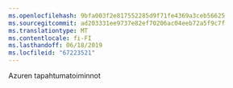 ```yaml
---
ms.openlocfilehash: 9bfa003f2e817552285d9f71fe4369a3ceb56625
ms.sourcegitcommit: ad203331ee9737e82ef70206ac04eeb72a5f9c7f
ms.translationtype: MT
ms.contentlocale: fi-FI
ms.lasthandoff: 06/18/2019
ms.locfileid: "67223521"
---
```

Azuren tapahtumatoiminnot